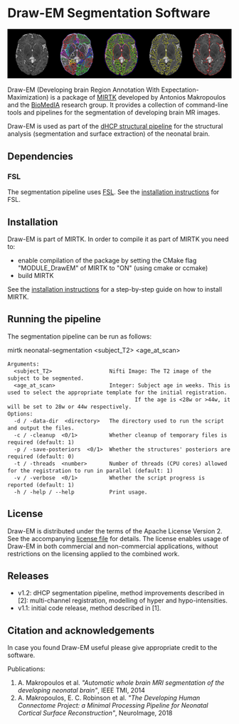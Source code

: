 # Draw-EM Segmentation Software

![segmentation image](segmentation.png)

Draw-EM (Developing brain Region Annotation With Expectation-Maximization) is a package of [MIRTK](https://github.com/BioMedIA/MIRTK) developed by Antonios Makropoulos and the [BioMedIA](https://biomedia.doc.ic.ac.uk/) research group. 
It provides a collection of command-line tools and pipelines for the segmentation of developing brain MR images.

Draw-EM is used as part of the [dHCP structural pipeline](https://github.com/BioMedIA/dhcp-structural-pipeline) for the structural analysis (segmentation and surface extraction) of the neonatal brain.


## Dependencies
### FSL

The segmentation pipeline uses
[FSL](https://fsl.fmrib.ox.ac.uk/fsl/fslwiki/FSL). 
See the [installation instructions](https://fsl.fmrib.ox.ac.uk/fsl/fslwiki/FslInstallation) for FSL.


## Installation

Draw-EM is part of MIRTK. 
In order to compile it as part of MIRTK you need to:
- enable compilation of the package by setting the CMake flag "MODULE_DrawEM" of MIRTK to "ON" (using cmake or ccmake)
- build MIRTK

See the [installation instructions](https://mirtk.github.io/install.html) 
for a step-by-step guide on how to install MIRTK.

## Running the pipeline

The segmentation pipeline can be run as follows:

mirtk neonatal-segmentation <subject_T2> <age_at_scan>

```
Arguments:
  <subject_T2>                  Nifti Image: The T2 image of the subject to be segmented.
  <age_at_scan>                 Integer: Subject age in weeks. This is used to select the appropriate template for the initial registration. 
			        					If the age is <28w or >44w, it will be set to 28w or 44w respectively.
Options:
  -d / -data-dir  <directory>   The directory used to run the script and output the files. 
  -c / -cleanup  <0/1>          Whether cleanup of temporary files is required (default: 1)
  -p / -save-posteriors  <0/1>  Whether the structures' posteriors are required (default: 0)
  -t / -threads  <number>       Number of threads (CPU cores) allowed for the registration to run in parallel (default: 1)
  -v / -verbose  <0/1>          Whether the script progress is reported (default: 1)
  -h / -help / --help           Print usage.
```


## License

Draw-EM is distributed under the terms of the Apache License Version 2.
See the accompanying [license file](LICENSE.txt) for details. The license enables usage of
Draw-EM in both commercial and non-commercial applications, without restrictions on the
licensing applied to the combined work.

## Releases 
- v1.2: dHCP segmentation pipeline, method improvements described in [2]: multi-channel registration, modelling of hyper and hypo-intensities.
- v1.1: initial code release, method described in [1].


## Citation and acknowledgements

In case you found Draw-EM useful please give appropriate credit to the software.

Publications:

1. A. Makropoulos et al. *"Automatic whole brain MRI segmentation of the developing neonatal brain"*, IEEE TMI, 2014
2. A. Makropoulos, E. C. Robinson et al. *"The Developing Human Connectome Project: a Minimal Processing Pipeline for Neonatal Cortical Surface Reconstruction"*, NeuroImage, 2018
